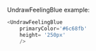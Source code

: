 UndrawFeelingBlue example:
```js 
<UndrawFeelingBlue
    primaryColor='#6c68fb'
    height= '250px'
    />
```